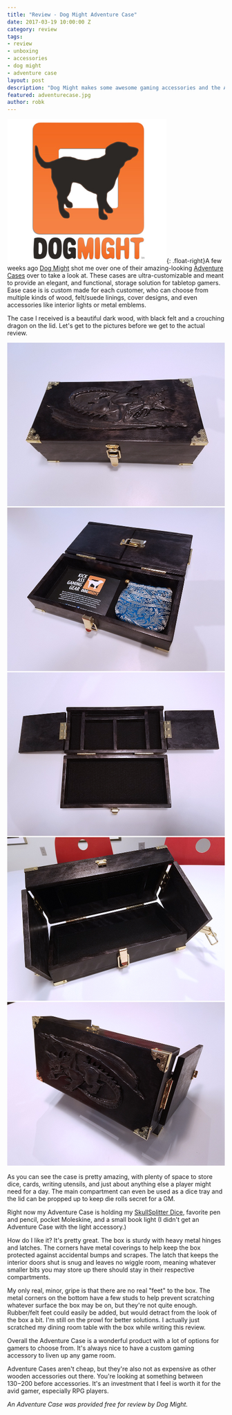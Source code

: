 ```yaml
---
title: "Review - Dog Might Adventure Case"
date: 2017-03-19 10:00:00 Z
category: review
tags:
- review
- unboxing
- accessories
- dog might
- adventure case
layout: post
description: "Dog Might makes some awesome gaming accessories and the Adventure Case is the cream of the crop."
featured: adventurecase.jpg
author: robk
---
```


![Dog Might Logo](/images/dogmight/logo.jpg){: .float-right}A few weeks ago [Dog Might](http://www.dogmight.com/about) shot me over one of their amazing-looking [Adventure Cases](http://www.dogmight.com/adventurecase) over to take a look at. These cases are ultra-customizable and meant to provide an elegant, and functional, storage solution for tabletop gamers. Ease case is is custom made for each customer, who can choose from multiple kinds of wood, felt/suede linings, cover designs, and even accessories like interior lights or metal emblems.

The case I received is a beautiful dark wood, with black felt and a crouching dragon on the lid. Let's get to the pictures before we get to the actual review.

![Adventure Case](/images/dogmight/ac1.jpg)
![Adventure Case](/images/dogmight/ac2.jpg)
![Adventure Case](/images/dogmight/ac3.jpg)
![Adventure Case](/images/dogmight/ac4.jpg)
![Adventure Case](/images/dogmight/ac5.jpg)

As you can see the case is pretty amazing, with plenty of space to store dice, cards, writing utensils, and just about anything else a player might need for a day. The main compartment can even be used as a dice tray and the lid can be propped up to keep die rolls secret for a GM.

Right now my Adventure Case is holding my [SkullSplitter Dice](http://pawnsperspective.com/SkullSplitter-Dice-Review/), favorite pen and pencil, pocket Moleskine, and a small book light (I didn't get an Adventure Case with the light accessory.)

How do I like it? It's pretty great. The box is sturdy with heavy metal hinges and latches. The corners have metal coverings to help keep the box protected against accidental bumps and scrapes. The latch that keeps the interior doors shut is snug and leaves no wiggle room, meaning whatever smaller bits you may store up there should stay in their respective compartments.

My only real, minor, gripe is that there are no real "feet" to the box. The metal corners on the bottom have a few studs to help prevent scratching whatever surface the box may be on, but they're not quite enough. Rubber/felt feet could easily be added, but would detract from the look of the box a bit. I'm still on the prowl for better solutions.  I actually just scratched my dining room table with the box while writing this review.

Overall the Adventure Case is a wonderful product with a lot of options for gamers to choose from. It's always nice to have a custom gaming accessory to liven up any game room.

Adventure Cases aren't cheap, but they're also not as expensive as other wooden accessories out there. You're looking at something between $130-$200 before accessories. It's an investment that I feel is worth it for the avid gamer, especially RPG players.

*An Adventure Case was provided free for review by Dog Might.*

